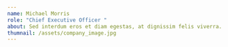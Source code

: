 ```yaml
---
name: Michael Morris
role: "Chief Executive Officer "
about: Sed interdum eros et diam egestas, at dignissim felis viverra.
thumnail: /assets/company_image.jpg
---
```

